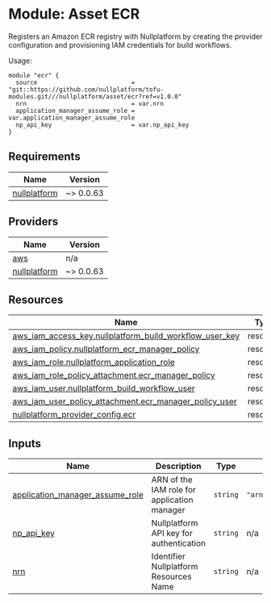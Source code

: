 # Module: Asset ECR

Registers an Amazon ECR registry with Nullplatform by creating the provider configuration and provisioning IAM credentials for build workflows.

Usage:


```
module "ecr" {
  source                          = "git::https://github.com/nullplatform/tofu-modules.git///nullplatform/asset/ecr?ref=v1.0.0"
  nrn                             = var.nrn
  application_manager_assume_role = var.application_manager_assume_role
  np_api_key                      = var.np_api_key
}
```

<!-- BEGIN_TF_DOCS -->
## Requirements

| Name | Version |
|------|---------|
| <a name="requirement_nullplatform"></a> [nullplatform](#requirement\_nullplatform) | ~> 0.0.63 |

## Providers

| Name | Version |
|------|---------|
| <a name="provider_aws"></a> [aws](#provider\_aws) | n/a |
| <a name="provider_nullplatform"></a> [nullplatform](#provider\_nullplatform) | ~> 0.0.63 |

## Resources

| Name | Type |
|------|------|
| [aws_iam_access_key.nullplatform_build_workflow_user_key](https://registry.terraform.io/providers/hashicorp/aws/latest/docs/resources/iam_access_key) | resource |
| [aws_iam_policy.nullplatform_ecr_manager_policy](https://registry.terraform.io/providers/hashicorp/aws/latest/docs/resources/iam_policy) | resource |
| [aws_iam_role.nullplatform_application_role](https://registry.terraform.io/providers/hashicorp/aws/latest/docs/resources/iam_role) | resource |
| [aws_iam_role_policy_attachment.ecr_manager_policy](https://registry.terraform.io/providers/hashicorp/aws/latest/docs/resources/iam_role_policy_attachment) | resource |
| [aws_iam_user.nullplatform_build_workflow_user](https://registry.terraform.io/providers/hashicorp/aws/latest/docs/resources/iam_user) | resource |
| [aws_iam_user_policy_attachment.ecr_manager_policy_user](https://registry.terraform.io/providers/hashicorp/aws/latest/docs/resources/iam_user_policy_attachment) | resource |
| [nullplatform_provider_config.ecr](https://registry.terraform.io/providers/nullplatform/nullplatform/latest/docs/resources/provider_config) | resource |

## Inputs

| Name | Description | Type | Default | Required |
|------|-------------|------|---------|:--------:|
| <a name="input_application_manager_assume_role"></a> [application\_manager\_assume\_role](#input\_application\_manager\_assume\_role) | ARN of the IAM role for application manager | `string` | `"arn:aws:iam::283477532906:role/application_manager"` | no |
| <a name="input_np_api_key"></a> [np\_api\_key](#input\_np\_api\_key) | Nullplatform API key for authentication | `string` | n/a | yes |
| <a name="input_nrn"></a> [nrn](#input\_nrn) | Identifier Nullplatform Resources Name | `string` | n/a | yes |
<!-- END_TF_DOCS -->
